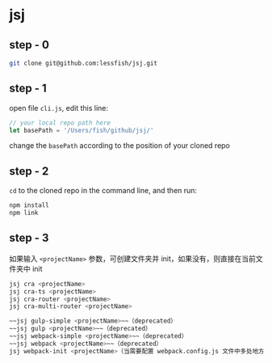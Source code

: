 # jsj

## step - 0

```bash
git clone git@github.com:lessfish/jsj.git
```

## step - 1

open file `cli.js`, edit this line:

```js 
// your local repo path here
let basePath = '/Users/fish/github/jsj/'
```

change the `basePath` according to the position of your cloned repo

## step - 2

`cd` to the cloned repo in the command line, and then run:

```bash 
npm install
npm link 
```


## step - 3

如果输入 `<projectName>` 参数，可创建文件夹并 init，如果没有，则直接在当前文件夹中 init

```bash
jsj cra <projectName>
jsj cra-ts <projectName>
jsj cra-router <projectName>
jsj cra-multi-router <projectName>

~~jsj gulp-simple <projectName>~~（deprecated）
~~jsj gulp <projectName>~~（deprecated）
~~jsj webpack-simple <projectName>~~（deprecated）
~~jsj webpack <projectName>~~（deprecated）
jsj webpack-init <projectName>（当需要配置 webpack.config.js 文件中多处地方时使用）
```

